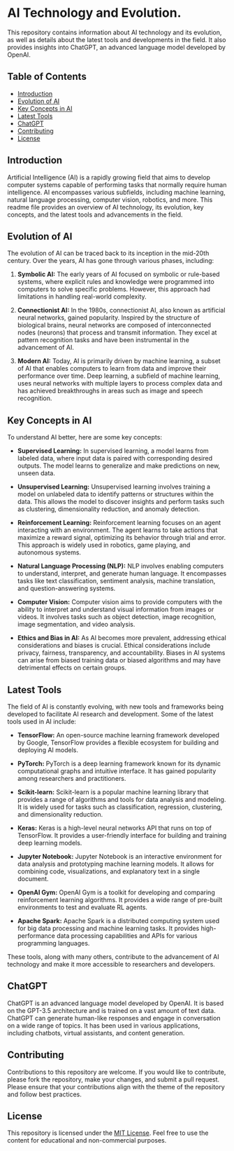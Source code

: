 # AI Technology and Evolution.

This repository contains information about AI technology and its evolution, as well as details about the latest tools and developments in the field. It also provides insights into ChatGPT, an advanced language model developed by OpenAI.

## Table of Contents

- [Introduction](#introduction)
- [Evolution of AI](#evolution-of-ai)
- [Key Concepts in AI](#key-concepts-in-ai)
- [Latest Tools](#latest-tools)
- [ChatGPT](#chatgpt)
- [Contributing](#contributing)
- [License](#license)

## Introduction

Artificial Intelligence (AI) is a rapidly growing field that aims to develop computer systems capable of performing tasks that normally require human intelligence. AI encompasses various subfields, including machine learning, natural language processing, computer vision, robotics, and more. This readme file provides an overview of AI technology, its evolution, key concepts, and the latest tools and advancements in the field.

## Evolution of AI

The evolution of AI can be traced back to its inception in the mid-20th century. Over the years, AI has gone through various phases, including:

1. **Symbolic AI:** The early years of AI focused on symbolic or rule-based systems, where explicit rules and knowledge were programmed into computers to solve specific problems. However, this approach had limitations in handling real-world complexity.

2. **Connectionist AI:** In the 1980s, connectionist AI, also known as artificial neural networks, gained popularity. Inspired by the structure of biological brains, neural networks are composed of interconnected nodes (neurons) that process and transmit information. They excel at pattern recognition tasks and have been instrumental in the advancement of AI.

3. **Modern AI:** Today, AI is primarily driven by machine learning, a subset of AI that enables computers to learn from data and improve their performance over time. Deep learning, a subfield of machine learning, uses neural networks with multiple layers to process complex data and has achieved breakthroughs in areas such as image and speech recognition.

## Key Concepts in AI

To understand AI better, here are some key concepts:

- **Supervised Learning:** In supervised learning, a model learns from labeled data, where input data is paired with corresponding desired outputs. The model learns to generalize and make predictions on new, unseen data.

- **Unsupervised Learning:** Unsupervised learning involves training a model on unlabeled data to identify patterns or structures within the data. This allows the model to discover insights and perform tasks such as clustering, dimensionality reduction, and anomaly detection.

- **Reinforcement Learning:** Reinforcement learning focuses on an agent interacting with an environment. The agent learns to take actions that maximize a reward signal, optimizing its behavior through trial and error. This approach is widely used in robotics, game playing, and autonomous systems.

- **Natural Language Processing (NLP):** NLP involves enabling computers to understand, interpret, and generate human language. It encompasses tasks like text classification, sentiment analysis, machine translation, and question-answering systems.

- **Computer Vision:** Computer vision aims to provide computers with the ability to interpret and understand visual information from images or videos. It involves tasks such as object detection, image recognition, image segmentation, and video analysis.

- **Ethics and Bias in AI:** As AI becomes more prevalent, addressing ethical considerations and biases is crucial. Ethical considerations include privacy, fairness, transparency, and accountability. Biases in AI systems can arise from biased training data or biased algorithms and may have detrimental effects on certain groups.

## Latest Tools

The field of AI is constantly evolving, with new tools and frameworks being developed to facilitate AI research and development. Some of the latest tools used in AI include:

- **TensorFlow:** An open-source machine learning framework developed by Google, TensorFlow provides a flexible ecosystem for building and deploying AI models.

- **PyTorch:** PyTorch is a deep learning framework known for its dynamic computational graphs and intuitive interface. It has gained popularity among researchers and practitioners.

- **Scikit-learn:** Scikit-learn is a popular machine learning library that provides a range of algorithms and tools for data analysis and modeling. It is widely used for tasks such as classification, regression, clustering, and dimensionality reduction.

- **Keras:** Keras is a high-level neural networks API that runs on top of TensorFlow. It provides a user-friendly interface for building and training deep learning models.

- **Jupyter Notebook:** Jupyter Notebook is an interactive environment for data analysis and prototyping machine learning models. It allows for combining code, visualizations, and explanatory text in a single document.

- **OpenAI Gym:** OpenAI Gym is a toolkit for developing and comparing reinforcement learning algorithms. It provides a wide range of pre-built environments to test and evaluate RL agents.

- **Apache Spark:** Apache Spark is a distributed computing system used for big data processing and machine learning tasks. It provides high-performance data processing capabilities and APIs for various programming languages.

These tools, along with many others, contribute to the advancement of AI technology and make it more accessible to researchers and developers.

## ChatGPT

ChatGPT is an advanced language model developed by OpenAI. It is based on the GPT-3.5 architecture and is trained on a vast amount of text data. ChatGPT can generate human-like responses and engage in conversation on a wide range of topics. It has been used in various applications, including chatbots, virtual assistants, and content generation.

## Contributing

Contributions to this repository are welcome. If you would like to contribute, please fork the repository, make your changes, and submit a pull request. Please ensure that your contributions align with the theme of the repository and follow best practices.

## License

This repository is licensed under the [MIT License](LICENSE). Feel free to use the content for educational and non-commercial purposes.
